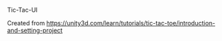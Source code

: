 Tic-Tac-UI


Created from https://unity3d.com/learn/tutorials/tic-tac-toe/introduction-and-setting-project
